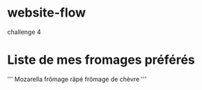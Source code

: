 # website-flow

challenge 4

# Liste de mes fromages préférés

'''
Mozarella
frômage râpé
frômage de chèvre
'''

